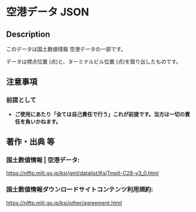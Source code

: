 # 空港データ JSON

## Description

このデータは国土数値情報 空港データの一部です。

データは標点位置 (点)と、ターミナルビル位置 (点)を取り出したものです。

## 注意事項

### 前提として

- **ご使用にあたり「全ては自己責任で行う」これが前提です。当方は一切の責任を負いかねます。**

## 著作・出典 等

### 国土数値情報 | 空港データ:
https://nlftp.mlit.go.jp/ksj/gml/datalist/KsjTmplt-C28-v3_0.html

### 国土数値情報ダウンロードサイトコンテンツ利用規約:
https://nlftp.mlit.go.jp/ksj/other/agreement.html


